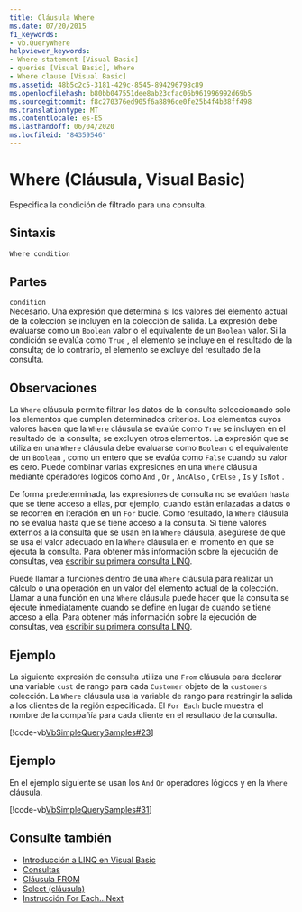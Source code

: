 ```yaml
---
title: Cláusula Where
ms.date: 07/20/2015
f1_keywords:
- vb.QueryWhere
helpviewer_keywords:
- Where statement [Visual Basic]
- queries [Visual Basic], Where
- Where clause [Visual Basic]
ms.assetid: 48b5c2c5-3181-429c-8545-894296798c89
ms.openlocfilehash: b80bb047551dee8ab23cfac06b961996992d69b5
ms.sourcegitcommit: f8c270376ed905f6a8896ce0fe25b4f4b38ff498
ms.translationtype: MT
ms.contentlocale: es-ES
ms.lasthandoff: 06/04/2020
ms.locfileid: "84359546"
---
```

# <a name="where-clause-visual-basic"></a>Where (Cláusula, Visual Basic)
Especifica la condición de filtrado para una consulta.  
  
## <a name="syntax"></a>Sintaxis  
  
```vb  
Where condition  
```  
  
## <a name="parts"></a>Partes  
 `condition`  
 Necesario. Una expresión que determina si los valores del elemento actual de la colección se incluyen en la colección de salida. La expresión debe evaluarse como un `Boolean` valor o el equivalente de un `Boolean` valor. Si la condición se evalúa como `True` , el elemento se incluye en el resultado de la consulta; de lo contrario, el elemento se excluye del resultado de la consulta.  
  
## <a name="remarks"></a>Observaciones  
 La `Where` cláusula permite filtrar los datos de la consulta seleccionando solo los elementos que cumplen determinados criterios. Los elementos cuyos valores hacen que la `Where` cláusula se evalúe como `True` se incluyen en el resultado de la consulta; se excluyen otros elementos. La expresión que se utiliza en una `Where` cláusula debe evaluarse como `Boolean` o el equivalente de un `Boolean` , como un entero que se evalúa como `False` cuando su valor es cero. Puede combinar varias expresiones en una `Where` cláusula mediante operadores lógicos como `And` , `Or` , `AndAlso` , `OrElse` , `Is` y `IsNot` .  
  
 De forma predeterminada, las expresiones de consulta no se evalúan hasta que se tiene acceso a ellas, por ejemplo, cuando están enlazadas a datos o se recorren en iteración en un `For` bucle. Como resultado, la `Where` cláusula no se evalúa hasta que se tiene acceso a la consulta. Si tiene valores externos a la consulta que se usan en la `Where` cláusula, asegúrese de que se usa el valor adecuado en la `Where` cláusula en el momento en que se ejecuta la consulta. Para obtener más información sobre la ejecución de consultas, vea [escribir su primera consulta LINQ](../../programming-guide/concepts/linq/writing-your-first-linq-query.md).  
  
 Puede llamar a funciones dentro de una `Where` cláusula para realizar un cálculo o una operación en un valor del elemento actual de la colección. Llamar a una función en una `Where` cláusula puede hacer que la consulta se ejecute inmediatamente cuando se define en lugar de cuando se tiene acceso a ella. Para obtener más información sobre la ejecución de consultas, vea [escribir su primera consulta LINQ](../../programming-guide/concepts/linq/writing-your-first-linq-query.md).  
  
## <a name="example"></a>Ejemplo  
 La siguiente expresión de consulta utiliza una `From` cláusula para declarar una variable `cust` de rango para cada `Customer` objeto de la `customers` colección. La `Where` cláusula usa la variable de rango para restringir la salida a los clientes de la región especificada. El `For Each` bucle muestra el nombre de la compañía para cada cliente en el resultado de la consulta.  
  
 [!code-vb[VbSimpleQuerySamples#23](~/samples/snippets/visualbasic/VS_Snippets_VBCSharp/VbSimpleQuerySamples/VB/QuerySamples1.vb#23)]  
  
## <a name="example"></a>Ejemplo  
 En el ejemplo siguiente se usan los `And` `Or` operadores lógicos y en la `Where` cláusula.  
  
 [!code-vb[VbSimpleQuerySamples#31](~/samples/snippets/visualbasic/VS_Snippets_VBCSharp/VbSimpleQuerySamples/VB/QuerySamples1.vb#31)]  
  
## <a name="see-also"></a>Consulte también

- [Introducción a LINQ en Visual Basic](../../programming-guide/language-features/linq/introduction-to-linq.md)
- [Consultas](index.md)
- [Cláusula FROM](from-clause.md)
- [Select (cláusula)](select-clause.md)
- [Instrucción For Each...Next](../statements/for-each-next-statement.md)
